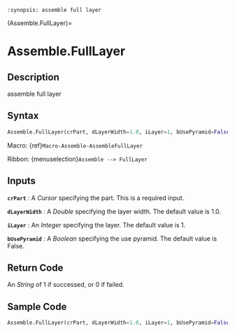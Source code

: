 ```{module} Assemble.FullLayer()
:synopsis: assemble full layer
```

(Assemble.FullLayer)=

# Assemble.FullLayer

## Description

assemble full layer

## Syntax

```python
Assemble.FullLayer(crPart, dLayerWidth=1.0, iLayer=1, bUsePyramid=False)
```

Macro: {ref}`Macro-Assemble-AssembleFullLayer`

Ribbon: {menuselection}`Assemble --> FullLayer`

## Inputs

**`crPart`**
: A _Cursor_ specifying the part. This is a required input.

**`dLayerWidth`**
: A _Double_ specifying the layer width. The default value is 1.0.

**`iLayer`**
: An _Integer_ specifying the layer. The default value is 1.

**`bUsePyramid`**
: A _Boolean_ specifying the use pyramid. The default value is False.

## Return Code

An _String_ of 1 if successed, or 0 if failed.

## Sample Code

```python
Assemble.FullLayer(crPart, dLayerWidth=1.0, iLayer=1, bUsePyramid=False)
```
